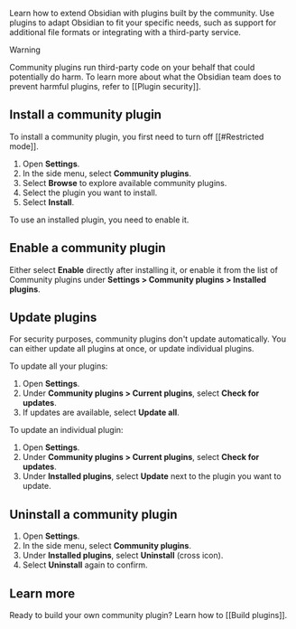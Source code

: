 Learn how to extend Obsidian with plugins built by the community. Use plugins to adapt Obsidian to fit your specific needs, such as support for additional file formats or integrating with a third-party service.

> [!warning]
> Community plugins run third-party code on your behalf that could potentially do harm. To learn more about what the Obsidian team does to prevent harmful plugins, refer to [[Plugin security]].

## Install a community plugin

To install a community plugin, you first need to turn off [[#Restricted mode]].

1. Open **Settings**.
1. In the side menu, select **Community plugins**.
1. Select **Browse** to explore available community plugins.
1. Select the plugin you want to install.
1. Select **Install**.

To use an installed plugin, you need to enable it.

## Enable a community plugin

Either select **Enable** directly after installing it, or enable it from the list of Community plugins under **Settings > Community plugins > Installed plugins**.

## Update plugins

For security purposes, community plugins don't update automatically. You can either update all plugins at once, or update individual plugins.

To update all your plugins:

1. Open **Settings**.
1. Under **Community plugins > Current plugins**, select **Check for updates**.
1. If updates are available, select **Update all**.

To update an individual plugin:

1. Open **Settings**.
1. Under **Community plugins > Current plugins**, select **Check for updates**.
1. Under **Installed plugins**, select **Update** next to the plugin you want to update.

## Uninstall a community plugin

1. Open **Settings**.
1. In the side menu, select **Community plugins**.
1. Under **Installed plugins**, select **Uninstall** (cross icon).
1. Select **Uninstall** again to confirm.

## Learn more

Ready to build your own community plugin? Learn how to [[Build plugins]].
